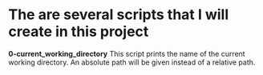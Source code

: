 # The are several scripts that I will create in this project
**0-current_working_directory**
This script prints the name of the current working directory. An absolute path will be given instead of a relative path.
